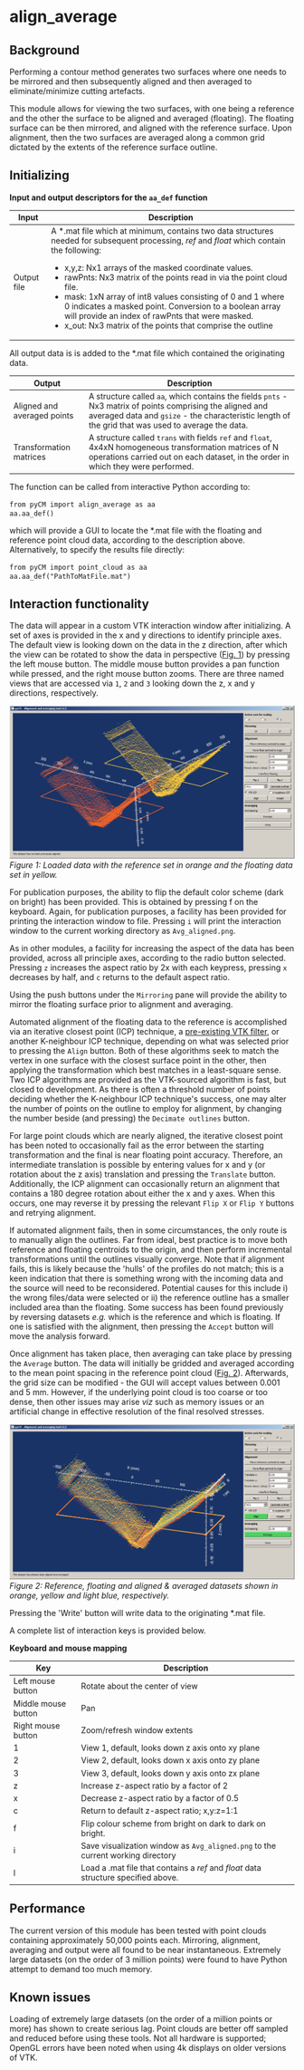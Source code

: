 # align_average

## Background
Performing a contour method generates two surfaces where one needs to be mirrored and then subsequently aligned and then averaged to eliminate/minimize cutting artefacts.

This module allows for viewing the two surfaces, with one being a reference and the other the surface to be aligned and averaged (floating). The floating surface can be then mirrored, and aligned with the reference surface. Upon alignment, then the two surfaces are averaged along a common grid dictated by the extents of the reference surface outline.

## Initializing

**Input and output descriptors for the `aa_def` function**

Input | Description
---  |---
Output file	| A *.mat file which at minimum, contains two data structures needed for subsequent processing, *ref* and *float* which contain the following:<ul><li>x,y,z: Nx1 arrays of the masked coordinate values. </li><li>rawPnts: Nx3 matrix of the points read in via the point cloud file.</li><li>mask: 1xN array of int8 values consisting of 0 and 1 where 0 indicates a masked point. Conversion to a boolean array will provide an index of rawPnts that were masked.</li><li>x_out: Nx3 matrix of the points that comprise the outline</li></ul> 

All output data is is added to the *.mat file which contained the originating data.

Output | Description
---  |---
Aligned and averaged points | A structure called `aa`, which contains the fields `pnts` - Nx3 matrix of points comprising the aligned and averaged data and `gsize` - the characteristic length of the grid that was used to average the data.
Transformation matrices | A structure called `trans` with fields `ref` and `float`, 4x4xN homogeneous transformation matrices of N operations carried out on each dataset, in the order in which they were performed.


The function can be called from interactive Python according to:
~~~
from pyCM import align_average as aa
aa.aa_def()
~~~
which will provide a GUI to locate the *.mat file with the floating and reference point cloud data, according to the description above. Alternatively, to specify the results file directly:
~~~
from pyCM import point_cloud as aa
aa.aa_def("PathToMatFile.mat")
~~~


##  Interaction functionality
The data will appear in a custom VTK interaction window after initializing. A set of axes is provided in the x and y directions to identify principle axes. The default view is looking down on the data in the z direction, after which the view can be rotated to show the data in perspective ([Fig. 1](#fig1)) by pressing the left mouse button. The middle mouse button provides a pan function while pressed, and the right mouse button zooms. There are three named views that are accessed via `1`, `2` and `3` looking down the z, x and y directions, respectively. 

<span>![<span>Main Window</span>](images/Avg_loaded.png)</span>  
*<a name="fig1"></a> Figure 1: Loaded data with the reference set in orange and the floating data set in yellow.*

For publication purposes, the ability to flip the default color scheme (dark on bright) has been provided. This is obtained by pressing f on the keyboard. Again, for publication purposes, a facility has been provided for printing the interaction window to file. Pressing `i` will print the interaction window to the current working directory as `Avg_aligned.png`.

As in other modules, a facility for increasing the aspect of the data has been provided, across all principle axes, according to the radio button selected. Pressing `z` increases the aspect ratio by 2x with each keypress, pressing `x` decreases by half, and `c` returns to the default aspect ratio.

Using the push buttons under the `Mirroring` pane will provide the ability to mirror the floating surface prior to alignment and averaging.

Automated alignment of the floating data to the reference is accomplished via an iterative closest point (ICP) technique, a [pre-existing VTK filter](https://www.vtk.org/doc/nightly/html/classvtkIterativeClosestPointTransform.html#details), or another K-neighbour ICP technique, depending on what was selected prior to pressing the `Align` button. Both of these algorithms seek to match the vertex in one surface with the closest surface point in the other, then applying the transformation which best matches in a least-square sense. Two ICP algorithms are provided as the VTK-sourced algorithm is fast, but closed to development. As there is often a threshold number of points deciding whether the K-neighbour ICP technique's success, one may alter the number of points on the outline to employ for alignment, by changing the number beside (and pressing) the `Decimate outlines` button.

For large point clouds which are nearly aligned, the iterative closest point has been noted to occasionally fail as the error between the starting transformation and the final is near floating point accuracy. Therefore, an intermediate translation is possible by entering values for x and y (or rotation about the z axis) translation and pressing the `Translate` button. Additionally, the ICP alignment can occasionally return an alignment that contains a 180 degree rotation about either the x and y axes. When this occurs, one may reverse it by pressing the relevant `Flip X` or `Flip Y` buttons and retrying alignment.

If automated alignment fails, then in some circumstances, the only route is to manually align the outlines. Far from ideal, best practice is to move both reference and floating centroids to the origin, and then perform incremental transformations until the outlines visually converge. Note that if alignment fails, this is likely because the 'hulls' of the profiles do not match; this is a keen indication that there is something wrong with the incoming data and the source will need to be reconsidered. Potential causes for this include i) the wrong files/data were selected or ii) the reference outline has a smaller included area than the floating. Some success has been found previously by reversing datasets *e.g.* which is the reference and which is floating. If one is satisfied with the alignment, then pressing the `Accept` button will move the analysis forward.

Once alignment has taken place, then averaging can take place by pressing the `Average` button. The data will initially be gridded and averaged according to the mean point spacing in the reference point cloud ([Fig. 2](#fig2)). Afterwards, the grid size can be modified - the GUI will accept values between 0.001 and 5 mm. However, if the underlying point cloud is too coarse or too dense, then other issues may arise *viz* such as memory issues or an artificial change in effective resolution of the final resolved stresses. 

<span>![<span>ZAspect</span>](images/Avg_averaged.png)</span>  
*<a name="fig2"></a> Figure 2: Reference, floating and aligned & averaged datasets shown in orange, yellow and light blue, respectively.*

Pressing the 'Write' button will write data to the originating *.mat file. 

A complete list of interaction keys is provided below. 

**Keyboard and mouse mapping**

Key | Description
---  |---
Left mouse button 	|Rotate about the center of view
Middle mouse button 	|Pan
Right mouse button 	|Zoom/refresh window extents
1 	|View 1, default, looks down z axis onto xy plane
2 	|View 2, default, looks down x axis onto zy plane
3 	|View 3, default, looks down y axis onto zx plane
z 	|Increase z-aspect ratio by a factor of 2
x 	|Decrease z-aspect ratio by a factor of 0.5
c 	|Return to default z-aspect ratio; x,y:z=1:1
f 	|Flip colour scheme from bright on dark to dark on bright.
i 	|Save visualization window as `Avg_aligned.png` to the current working directory
l	|Load a .mat file that contains a *ref* and *float* data structure specified above.

## Performance
The current version of this module has been tested with point clouds containing approximately 50,000 points each. Mirroring, alignment, averaging and output were all found to be near instantaneous. Extremely large datasets (on the order of 3 million points) were found to have Python attempt to demand too much memory.


## Known issues

Loading of extremely large datasets (on the order of a million points or more) has shown to create serious lag. Point clouds are better off sampled and reduced before using these tools. Not all hardware is supported; OpenGL errors have been noted when using 4k displays on older versions of VTK.